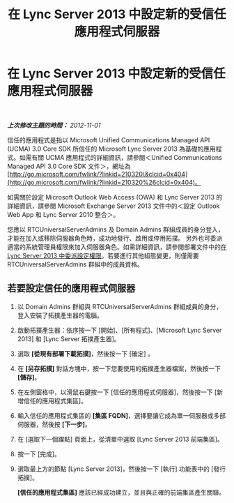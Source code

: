 ﻿---
title: 在 Lync Server 2013 中設定新的受信任應用程式伺服器
TOCTitle: 在 Lync Server 2013 中設定新的受信任應用程式伺服器
ms:assetid: a7233db7-fac3-43ff-972e-3bc29a56adb3
ms:mtpsurl: https://technet.microsoft.com/zh-tw/library/Gg617964(v=OCS.15)
ms:contentKeyID: 49291922
ms.date: 08/24/2015
mtps_version: v=OCS.15
ms.translationtype: HT
---

# 在 Lync Server 2013 中設定新的受信任應用程式伺服器

 

_**上次修改主題的時間：** 2012-11-01_

信任的應用程式是指以 Microsoft Unified Communications Managed API (UCMA) 3.0 Core SDK 所信任的 Microsoft Lync Server 2013 為基礎的應用程式。如需有關 UCMA 應用程式的詳細資訊，請參閱＜Unified Communications Managed API 3.0 Core SDK 文件＞，網址為 [http://go.microsoft.com/fwlink/?linkid=210320\&clcid=0x404](http://go.microsoft.com/fwlink/?linkid=210320%26clcid=0x404)。

如需關於設定 Microsoft Outlook Web Access (OWA) 和 Lync Server 2013 的詳細資訊，請參閱 Microsoft Exchange Server 2013 文件中的＜設定 Outlook Web App 和 Lync Server 2010 整合＞。

您應以 RTCUniversalServerAdmins 及 Domain Admins 群組成員的身分登入，才能在加入或移除伺服器角色時，成功地發行、啟用或停用拓撲。 另外也可委派適當的系統管理員權限來加入伺服器角色。如需詳細資訊，請參閱部署文件中的[在 Lync Server 2013 中委派設定權限](lync-server-2013-delegate-setup-permissions.md)。若要進行其他組態變更，則僅需要 RTCUniversalServerAdmins 群組中的成員資格。

## 若要設定信任的應用程式伺服器

1.  以 Domain Admins 群組與 RTCUniversalServerAdmins 群組成員的身分，登入安裝了拓撲產生器的電腦。

2.  啟動拓撲產生器：依序按一下 \[開始\]、\[所有程式\]、\[Microsoft Lync Server 2013\] 和 \[Lync Server 拓撲產生器\]。

3.  選取 **\[從現有部署下載拓撲\]**，然後按一下 \[確定\] 。

4.  在 **\[另存拓撲\]** 對話方塊中，按一下您要使用的拓撲產生器檔案，然後按一下 **\[儲存\]**。

5.  在左側窗格中，以滑鼠右鍵按一下 \[信任的應用程式伺服器\]，然後按一下 \[新增信任的應用程式集區\]。

6.  輸入信任的應用程式集區的 **\[集區 FQDN\]**，選擇要讓它成為單一伺服器或多部伺服器，然後按 **\[下一步\]**。

7.  在 \[選取下一個躍點\] 頁面上，從清單中選取 \[Lync Server 2013 前端集區\]。

8.  按一下 \[完成\]。

9.  選取最上方的節點 \[Lync Server 2013\]，然後按一下 \[執行\] 功能表中的 \[發行拓撲\]。
    
    **\[信任的應用程式集區\]** 應該已經成功建立，並且與正確的前端集區產生關聯。

